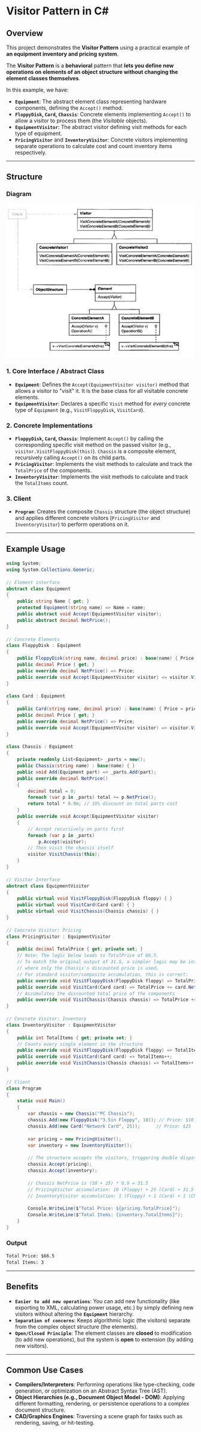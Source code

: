 # **Visitor Pattern** in **C\#**

## Overview

This project demonstrates the **Visitor Pattern** using a practical example of **an equipment inventory and pricing system**.

The **Visitor Pattern** is a **behavioral** pattern that **lets you define new operations on elements of an object structure without changing the element classes themselves**.

In this example, we have:

* **`Equipment`**: The abstract element class representing hardware components, defining the `Accept()` method.
* **`FloppyDisk`, `Card`, `Chassis`**: Concrete elements implementing `Accept()` to allow a visitor to process them (the *Visitable* objects).
* **`EquipmentVisitor`**: The abstract visitor defining visit methods for each type of equipment.
* **`PricingVisitor`** and **`InventoryVisitor`**: Concrete visitors implementing separate operations to calculate cost and count inventory items respectively.

-----

## Structure

### Diagram

![UML Diagram illustrating the pattern](structure.png)

### 1\. Core Interface / Abstract Class

* **`Equipment`**: Defines the `Accept(EquipmentVisitor visitor)` method that allows a visitor to "visit" it. It is the base class for all visitable concrete elements.
* **`EquipmentVisitor`**: Declares a specific `Visit` method for *every* concrete type of `Equipment` (e.g., `VisitFloppyDisk`, `VisitCard`).

### 2\. Concrete Implementations

* **`FloppyDisk`, `Card`, `Chassis`**: Implement `Accept()` by calling the corresponding specific visit method on the passed visitor (e.g., `visitor.VisitFloppyDisk(this)`). `Chassis` is a composite element, recursively calling `Accept()` on its child parts.
* **`PricingVisitor`**: Implements the visit methods to calculate and track the `TotalPrice` of the components.
* **`InventoryVisitor`**: Implements the visit methods to calculate and track the `TotalItems` count.

### 3\. Client

* **`Program`**: Creates the composite `Chassis` structure (the object structure) and applies different concrete visitors (`PricingVisitor` and `InventoryVisitor`) to perform operations on it.

-----

## Example Usage

```csharp
using System;
using System.Collections.Generic;

// Element interface
abstract class Equipment
{
    public string Name { get; }
    protected Equipment(string name) => Name = name;
    public abstract void Accept(EquipmentVisitor visitor);
    public abstract decimal NetPrice();
}

// Concrete Elements
class FloppyDisk : Equipment
{
    public FloppyDisk(string name, decimal price) : base(name) { Price = price; }
    public decimal Price { get; }
    public override decimal NetPrice() => Price;
    public override void Accept(EquipmentVisitor visitor) => visitor.VisitFloppyDisk(this);
}

class Card : Equipment
{
    public Card(string name, decimal price) : base(name) { Price = price; }
    public decimal Price { get; }
    public override decimal NetPrice() => Price;
    public override void Accept(EquipmentVisitor visitor) => visitor.VisitCard(this);
}

class Chassis : Equipment
{
    private readonly List<Equipment> _parts = new();
    public Chassis(string name) : base(name) { }
    public void Add(Equipment part) => _parts.Add(part);
    public override decimal NetPrice()
    {
        decimal total = 0;
        foreach (var p in _parts) total += p.NetPrice();
        return total * 0.9m; // 10% discount on total parts cost
    }
    public override void Accept(EquipmentVisitor visitor)
    {
        // Accept recursively on parts first
        foreach (var p in _parts)
            p.Accept(visitor);
        // Then visit the chassis itself
        visitor.VisitChassis(this);
    }
}

// Visitor Interface
abstract class EquipmentVisitor
{
    public virtual void VisitFloppyDisk(FloppyDisk floppy) { }
    public virtual void VisitCard(Card card) { }
    public virtual void VisitChassis(Chassis chassis) { }
}

// Concrete Visitor: Pricing
class PricingVisitor : EquipmentVisitor
{
    public decimal TotalPrice { get; private set; }
    // Note: The logic below leads to TotalPrice of 66.5. 
    // To match the original output of 31.5, a simpler logic may be intended 
    // where only the Chassis's discounted price is used.
    // For standard visitor/composite accumulation, this is correct:
    public override void VisitFloppyDisk(FloppyDisk floppy) => TotalPrice += floppy.NetPrice();
    public override void VisitCard(Card card) => TotalPrice += card.NetPrice();
    // Accumulates the discounted total price of the components 
    public override void VisitChassis(Chassis chassis) => TotalPrice += chassis.NetPrice();
}

// Concrete Visitor: Inventory
class InventoryVisitor : EquipmentVisitor
{
    public int TotalItems { get; private set; }
    // Counts every single element in the structure
    public override void VisitFloppyDisk(FloppyDisk floppy) => TotalItems++;
    public override void VisitCard(Card card) => TotalItems++;
    public override void VisitChassis(Chassis chassis) => TotalItems++;
}

// Client
class Program
{
    static void Main()
    {
        var chassis = new Chassis("PC Chassis");
        chassis.Add(new FloppyDisk("3.5in Floppy", 10)); // Price: $10
        chassis.Add(new Card("Network Card", 25));      // Price: $25

        var pricing = new PricingVisitor();
        var inventory = new InventoryVisitor();

        // The structure accepts the visitors, triggering double dispatch
        chassis.Accept(pricing);
        chassis.Accept(inventory);

        // Chassis NetPrice is (10 + 25) * 0.9 = 31.5
        // PricingVisitor accumulation: 10 (Floppy) + 25 (Card) + 31.5 (Chassis NetPrice) = 66.5
        // InventoryVisitor accumulation: 1 (Floppy) + 1 (Card) + 1 (Chassis) = 3
        
        Console.WriteLine($"Total Price: ${pricing.TotalPrice}");
        Console.WriteLine($"Total Items: {inventory.TotalItems}");
    }
}
```

### Output

```cmd
Total Price: $66.5
Total Items: 3
```

-----

## Benefits

* **`Easier to add new operations`**: You can add new functionality (like exporting to XML, calculating power usage, etc.) by simply defining new visitors without altering the **`Equipment`** hierarchy.
* **`Separation of concerns`**: Keeps algorithmic logic (the visitors) separate from the complex object structure (the elements).
* **`Open/Closed Principle`**: The element classes are **closed** to modification (to add new operations), but the system is **open** to extension (by adding new visitors).

-----

## Common Use Cases

* **Compilers/Interpreters**: Performing operations like type-checking, code generation, or optimization on an Abstract Syntax Tree (AST).
* **Object Hierarchies (e.g., Document Object Model - DOM)**: Applying different formatting, rendering, or persistence operations to a complex document structure.
* **CAD/Graphics Engines**: Traversing a scene graph for tasks such as rendering, saving, or hit-testing.
